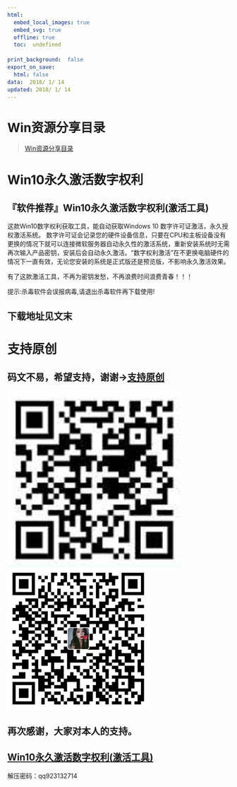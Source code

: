 ```yaml
---
html:
  embed_local_images: true
  embed_svg: true
  offline: true
  toc:  undefined

print_background:  false
export_on_save:
  html: false
data:  2018/ 1/ 14
updated: 2018/ 1/ 14
---
```


# Win资源分享目录

> [Win资源分享目录](https://blog.csdn.net/qq923132714/article/details/83108491 "Win资源分享目录")


# Win10永久激活数字权利



## 『软件推荐』Win10永久激活数字权利(激活工具)

这款Win10数字权利获取工具，能自动获取Windows 10 数字许可证激活，永久授权激活系统。
数字许可证会记录您的硬件设备信息，只要在CPU和主板设备没有更换的情况下就可以连接微软服务器自动永久性的激活系统，重新安装系统时无需再次输入产品密钥，安装后会自动永久激活。“数字权利激活”在不更换电脑硬件的情况下一直有效，无论您安装的系统是正式版还是预览版，不影响永久激活效果。

有了这款激活工具，不再为密钥发愁，不再浪费时间浪费青春！！！

提示:杀毒软件会误报病毒,请退出杀毒软件再下载使用!

## 下载地址见文末

# 支持原创
## 码文不易，希望支持，谢谢->**[支持原创](http://blog.csdn.net/qq923132714/article/details/79399145)**
![微信支付](https://raw.githubusercontent.com/923132714/my_picture/master/blog/support/weixin.png)![微信支付](https://raw.githubusercontent.com/923132714/my_picture/master/blog/support/支付宝.png)
## 再次感谢，大家对本人的支持。



## [Win10永久激活数字权利(激活工具)](http://u16848854.ctfile.net/fs/16848854-331040193 "Win10永久激活数字权利(激活工具)")

解压密码：qq923132714
